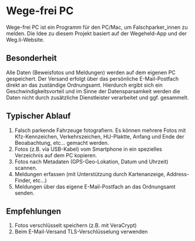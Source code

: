 # Wege-frei PC

Wege-frei PC ist ein Programm für den PC/Mac, um Falschparker_innen zu melden. Die Idee zu diesem Projekt basiert auf der Wegeheld-App und der Weg.li-Website.

## Besonderheit

Alle Daten (Beweisfotos und Meldungen) werden auf dem eigenen PC gespeichert. Der Versand erfolgt über das persönliche E-Mail-Postfach direkt an das zuständige Ordnungsamt. Hierdurch ergibt sich ein Geschwindigkeitsvorteil und im Sinne der Datensparsamkeit werden die Daten nicht durch zusätzliche Dienstleister verarbeitet und ggf. gesammelt.

## Typischer Ablauf

 1. Falsch parkende Fahrzeuge fotografiern. Es können mehrere Fotos mit Kfz-Kennzeichen, Verkehrszeichen, HU-Plaktte, Anfang und Ende der Beoabachtung, etc... gemacht werden.
 1. Fotos (z.B. via USB-Kabel) vom Smartphone in ein spezielles Verzeichnis auf dem PC kopieren.
 2. Fotos nach Metadaten (GPS-Geo-Lokation, Datum und Uhrzeit) scannen.
 3. Meldungen erfassen (mit Unterstützung durch Kartenanzeige, Address-Finder, etc...)
 4. Meldungen über das eigene E-Mail-Postfach an das Ordnungsamt senden.

## Empfehlungen

 1. Fotos verschlüsselt speichern (z.B. mit VeraCrypt)
 1. Beim E-Mail-Versand TLS-Verschlüsselung verwenden
